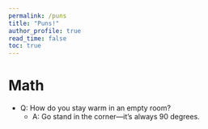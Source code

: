 ```yaml
---
permalink: /puns
title: "Puns!"
author_profile: true 
read_time: false
toc: true
---
```


# Math

* Q: How do you stay warm in an empty room?
    * A: Go stand in the corner—it’s always 90 degrees.